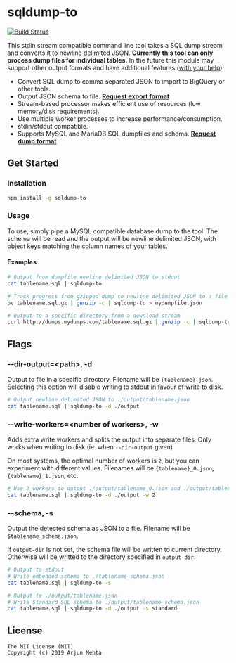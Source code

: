 # sqldump-to
[![Build Status](https://travis-ci.org/arjunmehta/sqldump-to.svg?branch=master)](https://travis-ci.org/arjunmehta/sqldump-to)

This stdin stream compatible command line tool takes a SQL dump stream and converts it to newline delimited JSON. **Currently this tool can only process dump files for individual tables.** In the future this module may support other output formats and have additional features ([with your help](https://github.com/arjunmehta/sqldump-to/issues)).

- Convert SQL dump to comma separated JSON to import to BigQuery or other tools.
- Output JSON schema to file. **[Request export format](https://github.com/arjunmehta/sqldump-to/issues)**
- Stream-based processor makes efficient use of resources (low memory/disk requirements).
- Use multiple worker processes to increase performance/consumption.
- stdin/stdout compatible.
- Supports MySQL and MariaDB SQL dumpfiles and schema. **[Request dump format](https://github.com/arjunmehta/sqldump-to/issues)**


## Get Started
### Installation
```bash
npm install -g sqldump-to
```

### Usage
To use, simply pipe a MySQL compatible database dump to the tool. The schema will be read and the output will be newline delimited JSON, with object keys matching the column names of your tables.


#### Examples
```bash
# Output from dumpfile newline delimited JSON to stdout
cat tablename.sql | sqldump-to
```
```bash
# Track progress from gzipped dump to newline delimited JSON to a file
pv tablename.sql.gz | gunzip -c | sqldump-to > mydumpfile.json
```
```bash
# Output to a specific directory from a download stream
curl http://dumps.mydumps.com/tablename.sql.gz | gunzip -c | sqldump-to -d ./output
```

## Flags
### --dir-output=\<path>, -d
Output to file in a specific directory. Filename will be `{tablename}.json`. Selecting this option will disable writing to stdout in favour of write to disk.

```bash
# Output newline delimited JSON to ./output/tablename.json
cat tablename.sql | sqldump-to -d ./output
```

### --write-workers=\<number of workers>, -w
Adds extra write workers and splits the output into separate files. Only works when writing to disk (ie. when `--dir-output` given).

On most systems, the optimal number of workers is `2`, but you can experiment with different values. Filenames will be `{tablename}_0.json`, `{tablename}_1.json`, etc.

```bash
# Use 2 workers to output ./output/tablename_0.json and ./output/tablename_1.json
cat tablename.sql | sqldump-to -d ./output -w 2
```

### --schema, -s
Output the detected schema as JSON to a file. Filename will be `$tablename_schema.json`.

If `output-dir` is not set, the schema file will be written to current directory. Otherwise will be writted to the directory specified in `output-dir`.

```bash
# Output to stdout
# Write embedded schema to ./tablename_schema.json
cat tablename.sql | sqldump-to -s
```
```bash
# Output to ./output/tablename.json
# Write Standard SQL schema to ./output/tablename_schema.json
cat tablename.sql | sqldump-to -d ./output -s standard
```

## License
```
The MIT License (MIT)
Copyright (c) 2019 Arjun Mehta
```
